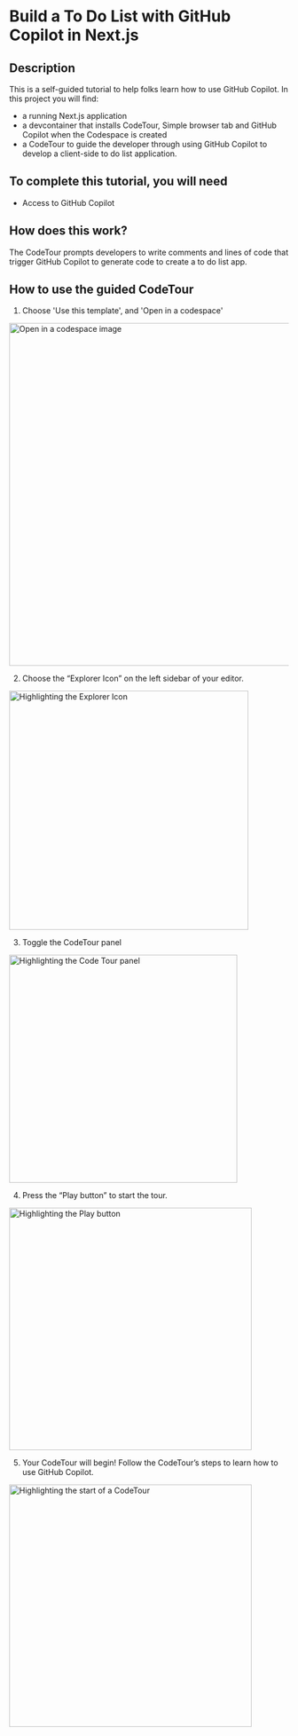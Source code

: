 # Build a To Do List with GitHub Copilot in Next.js

## Description
This is a self-guided tutorial to help folks learn how to use GitHub Copilot. In this project you will find: 
* a running Next.js application
* a devcontainer that installs CodeTour, Simple browser tab and GitHub Copilot when the Codespace is created
* a CodeTour to guide the developer through using GitHub Copilot to develop a client-side to do list application. 
## To complete this tutorial, you will need
* Access to GitHub Copilot
## How does this work?
The CodeTour prompts developers to write comments and lines of code that trigger GitHub Copilot to generate code to create a to do list app.

## How to use the guided CodeTour

1. Choose 'Use this template', and 'Open in a codespace'

<img width="618" alt="Open in a codespace image" src="https://user-images.githubusercontent.com/22990146/222702705-3b6a58e5-bde4-4197-8372-056629d87006.png">

2. Choose the “Explorer Icon” on the left sidebar of your editor.

<img width="431" alt="Highlighting the Explorer Icon" src="https://user-images.githubusercontent.com/22990146/222706773-ad2fcb4f-5346-4bcc-995f-88c1ceec8083.png">

3. Toggle the CodeTour panel

<img width="411" alt="Highlighting the Code Tour panel" src="https://user-images.githubusercontent.com/22990146/222707067-f03533f9-3625-4597-a201-1d17b76f112a.png">

4. Press the “Play button” to start the tour.

<img width="437" alt="Highlighting the Play button" src="https://user-images.githubusercontent.com/22990146/222708745-53e644aa-dc2b-44d0-8484-ac335847e14d.png">

5. Your CodeTour will begin! Follow the CodeTour’s steps to learn how to use GitHub Copilot.

<img width="437" alt="Highlighting the start of a CodeTour" src="https://user-images.githubusercontent.com/22990146/222709106-ebdfe7c2-e198-4e76-8be4-cdd592453b6a.png">

